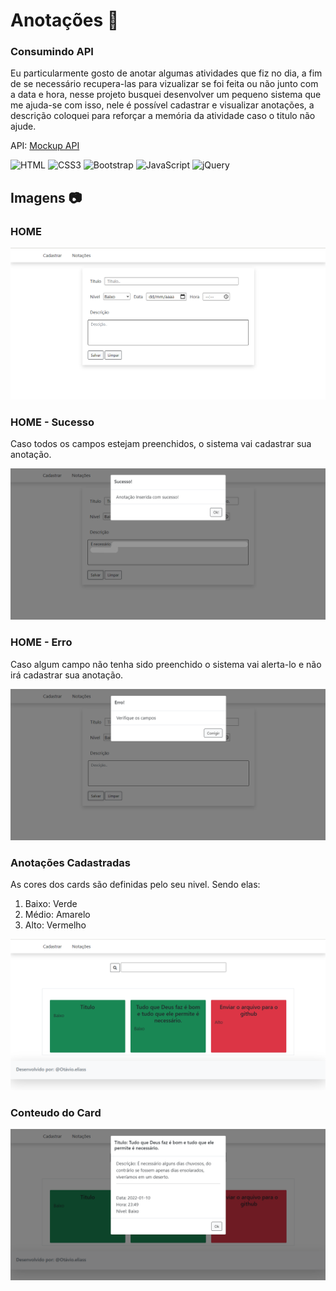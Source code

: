 <h1>Anotações 📝</h3>

<h3> Consumindo API </h3>

<p>Eu particularmente gosto de anotar algumas atividades que fiz no dia, a fim de se necessário recupera-las para vizualizar se foi feita ou não junto com a data e hora, nesse projeto busquei desenvolver um pequeno sistema que me ajuda-se com isso, nele é possível cadastrar e visualizar anotações, a descrição coloquei para reforçar a memória da atividade caso o titulo não ajude.</p>

<P>API: <a href= "https://mockapi.io/">Mockup API</a>

<div style="display:inline-block">
<img alt="HTML" src="https://img.shields.io/badge/HTML5-E34F26?style=for-the-badge&logo=html5&logoColor=white">
<img alt="CSS3" src="https://img.shields.io/badge/CSS3-1572B6?style=for-the-badge&logo=css3&logoColor=white">
<img alt="Bootstrap" src="https://img.shields.io/badge/Bootstrap-563D7C?style=for-the-badge&logo=bootstrap&logoColor=white">
<img alt="JavaScript" src="https://img.shields.io/badge/JavaScript-F7DF1E?style=for-the-badge&logo=javascript&logoColor=black">
<img alt="jQuery" src="https://img.shields.io/badge/jQuery-0769AD?style=for-the-badge&logo=jquery&logoColor=white">
</div>

<h2>Imagens 📷</h2>

<h3>HOME</h3>
<img alt='HOME' src='Anotacoes/Imagens/HOME.png'>


<h3>HOME - Sucesso</h3>
<p>Caso todos os campos estejam preenchidos, o sistema vai cadastrar sua anotação.</p>
<img alt='Sucesso' src='Anotacoes/Imagens/HOME-SUCESSO.png'>

<h3>HOME - Erro</h3>
<p>Caso algum campo não tenha sido preenchido o sistema vai alerta-lo e não irá cadastrar sua anotação.</p>
<img alt='Erro' src='Anotacoes/Imagens/HOME-ERRO.png'>

<h3>Anotações Cadastradas</h3>
<p>As cores dos cards são definidas pelo seu nivel. Sendo elas:</p>
<ol>
  <li>Baixo: Verde</li>
  <li>Médio: Amarelo</li>
  <li>Alto: Vermelho</li>
</ol>
<img alt='Anotações cadastradas' src='Anotacoes/Imagens/ANOTACOES.png'>

<h3>Conteudo do Card</h3>
<img alt='Erro' src='Anotacoes/Imagens/CONTEUDO.png'>
